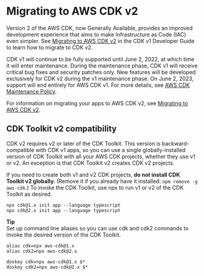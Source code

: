 # Migrating to AWS CDK v2<a name="work-with-cdk-v2"></a>

Version 2 of the AWS CDK, now Generally Available, provides an improved development experience that aims to make Infrastructure as Code \(IAC\) even simpler\. See [Migrating to AWS CDK v2](../../v2/guide/migrating-v2.html) in the CDK v1 Developer Guide to learn how to migrate to CDK v2\.

CDK v1 will continue to be fully supported until June 2, 2022, at which time it will enter maintenance\. During the maintenance phase, CDK v1 will receive critical bug fixes and security patches only\. New features will be developed exclusively for CDK v2 during the v1 maintenance phase\. On June 2, 2023, support will end entirely for AWS CDK v1\. For more details, see [AWS CDK Maintenance Policy](https://github.com/aws/aws-cdk-rfcs/blob/master/text/0079-cdk-2.0.md#aws-cdk-maintenance-policy)\.

For information on migrating your apps to AWS CDK v2, see [Migrating to AWS CDK v2](../../v2/guide/migrating-v2.html)\.

## CDK Toolkit v2 compatibility<a name="work-with-cdk-v2-cli"></a>

CDK v2 requires v2 or later of the CDK Toolkit\. This version is backward\-compatible with CDK v1 apps, so you can use a single globally\-installed version of CDK Toolkit with all your AWS CDK projects, whether they use v1 or v2\. An exception is that CDK Toolkit v2 creates CDK v2 projects\.

If you need to create both v1 and v2 CDK projects, **do not install CDK Toolkit v2 globally\.** \(Remove it if you already have it installed: `npm remove -g aws-cdk`\.\) To invoke the CDK Toolkit, use npx to run v1 or v2 of the CDK Toolkit as desired\.

```
npx cdk@1.x init app --language typescript
npx cdk@2.x init app --language typescript
```

**Tip**  
Set up command line aliases so you can use cdk and cdk2 commands to invoke the desired version of the CDK Toolkit\.  

```
alias cdk=npx aws-cdk@1.x
alias cdk2=npx aws-cdk@2.x
```

```
doskey cdk=npx aws-cdk@1.x $*
doskey cdk2=npx aws-cdk@2.x $*
```
